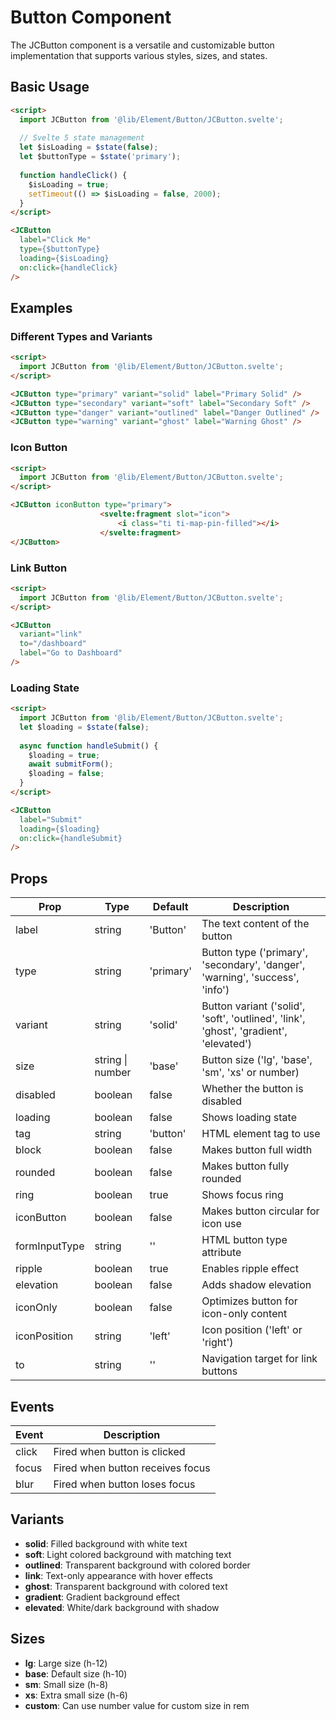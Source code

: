 # Button Component

The JCButton component is a versatile and customizable button implementation that supports various styles, sizes, and states.

## Basic Usage

```html
<script>
  import JCButton from '@lib/Element/Button/JCButton.svelte';
  
  // Svelte 5 state management
  let $isLoading = $state(false);
  let $buttonType = $state('primary');
  
  function handleClick() {
    $isLoading = true;
    setTimeout(() => $isLoading = false, 2000);
  }
</script>

<JCButton 
  label="Click Me"
  type={$buttonType}
  loading={$isLoading}
  on:click={handleClick}
/>
```

## Examples

### Different Types and Variants

```html
<script>
  import JCButton from '@lib/Element/Button/JCButton.svelte';
</script>

<JCButton type="primary" variant="solid" label="Primary Solid" />
<JCButton type="secondary" variant="soft" label="Secondary Soft" />
<JCButton type="danger" variant="outlined" label="Danger Outlined" />
<JCButton type="warning" variant="ghost" label="Warning Ghost" />
```

### Icon Button

```html
<script>
  import JCButton from '@lib/Element/Button/JCButton.svelte';
</script>

<JCButton iconButton type="primary">
					<svelte:fragment slot="icon">
						<i class="ti ti-map-pin-filled"></i>
					</svelte:fragment>
</JCButton>
```

### Link Button

```html
<script>
  import JCButton from '@lib/Element/Button/JCButton.svelte';
</script>

<JCButton 
  variant="link"
  to="/dashboard"
  label="Go to Dashboard"
/>
```

### Loading State

```html
<script>
  import JCButton from '@lib/Element/Button/JCButton.svelte';
  let $loading = $state(false);
  
  async function handleSubmit() {
    $loading = true;
    await submitForm();
    $loading = false;
  }
</script>

<JCButton 
  label="Submit"
  loading={$loading}
  on:click={handleSubmit}
/>
```

## Props

| Prop | Type | Default | Description |
|------|------|---------|-------------|
| label | string | 'Button' | The text content of the button |
| type | string | 'primary' | Button type ('primary', 'secondary', 'danger', 'warning', 'success', 'info') |
| variant | string | 'solid' | Button variant ('solid', 'soft', 'outlined', 'link', 'ghost', 'gradient', 'elevated') |
| size | string \| number | 'base' | Button size ('lg', 'base', 'sm', 'xs' or number) |
| disabled | boolean | false | Whether the button is disabled |
| loading | boolean | false | Shows loading state |
| tag | string | 'button' | HTML element tag to use |
| block | boolean | false | Makes button full width |
| rounded | boolean | false | Makes button fully rounded |
| ring | boolean | true | Shows focus ring |
| iconButton | boolean | false | Makes button circular for icon use |
| formInputType | string | '' | HTML button type attribute |
| ripple | boolean | true | Enables ripple effect |
| elevation | boolean | false | Adds shadow elevation |
| iconOnly | boolean | false | Optimizes button for icon-only content |
| iconPosition | string | 'left' | Icon position ('left' or 'right') |
| to | string | '' | Navigation target for link buttons |

## Events

| Event | Description |
|-------|-------------|
| click | Fired when button is clicked |
| focus | Fired when button receives focus |
| blur | Fired when button loses focus |

## Variants

- **solid**: Filled background with white text
- **soft**: Light colored background with matching text
- **outlined**: Transparent background with colored border
- **link**: Text-only appearance with hover effects
- **ghost**: Transparent background with colored text
- **gradient**: Gradient background effect
- **elevated**: White/dark background with shadow

## Sizes

- **lg**: Large size (h-12)
- **base**: Default size (h-10)
- **sm**: Small size (h-8)
- **xs**: Extra small size (h-6)
- **custom**: Can use number value for custom size in rem 
